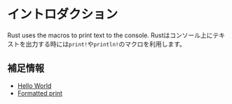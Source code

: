 # イントロダクション

Rust uses the  macros to print text to the console.
Rustはコンソール上にテキストを出力する時には`print!`や`println!`のマクロを利用します。

## 補足情報

- [Hello World](https://doc.rust-lang.org/rust-by-example/hello.html)
- [Formatted print](https://doc.rust-lang.org/rust-by-example/hello/print.html)
